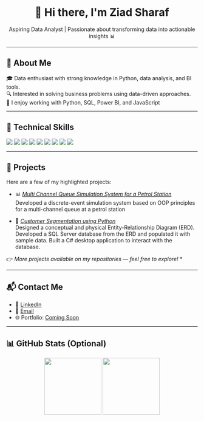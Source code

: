 <h1 align="center">👋 Hi there, I'm Ziad Sharaf</h1>
<p align="center">
  Aspiring Data Analyst | Passionate about transforming data into actionable insights 📊
</p>

---

## 📌 About Me

🎓 Data enthusiast with strong knowledge in Python, data analysis, and BI tools.  
🔍 Interested in solving business problems using data-driven approaches.  
🧠 I enjoy working with Python, SQL, Power BI, and JavaScript


---

## 🧰 Technical Skills

<p align="left">
  <img src="https://img.shields.io/badge/Excel-217346?style=for-the-badge&logo=microsoft-excel&logoColor=white"/>
  <img src="https://img.shields.io/badge/Power%20Query-4479A1?style=for-the-badge&logo=microsoft&logoColor=white"/>
  <img src="https://img.shields.io/badge/Power%20Pivot-0078D4?style=for-the-badge&logo=microsoft&logoColor=white"/>
  <img src="https://img.shields.io/badge/DAX-F2C811?style=for-the-badge&logo=powerbi&logoColor=black"/>
  <img src="https://img.shields.io/badge/SQL-CC2927?style=for-the-badge&logo=sqlite&logoColor=white"/>
  <img src="https://img.shields.io/badge/Python-3776AB?style=for-the-badge&logo=python&logoColor=white"/>
  <img src="https://img.shields.io/badge/Statistical%20Analysis-4682B4?style=for-the-badge&logo=r&logoColor=white"/>
  <img src="https://img.shields.io/badge/C++-00599C?style=for-the-badge&logo=c%2b%2b&logoColor=white"/>
  <img src="https://img.shields.io/badge/OOP-8E44AD?style=for-the-badge&logo=code&logoColor=white"/>
</p>



---

## 💼 Projects

Here are a few of my highlighted projects:

- 📊 *[Multi Channel Queue Simulation System for a Petrol Station](https://github.com/ZiadSharaf/Multi-Channel-Queue-Simulation-System-for-a-Petrol-Station-)*  
  Developed a discrete-event simulation system based on OOP principles for a multi-channel queue at a petrol station
  
- 🐍 *[Customer Segmentation using Python](https://github.com/ZiadSharaf/Bank-System-Database-Management-Project-)*  
  Designed a conceptual and physical Entity-Relationship Diagram (ERD). Developed a SQL Server database from the ERD and populated it with sample data. Built a C# desktop application to    interact with the database.

👉 *More projects available on my repositories — feel free to explore!*
*

---

## 📬 Contact Me

- 🔗 [LinkedIn](https://linkedin.com/in/ziad-sharaf)  
- 📧 [Email](mailto:Zyad.nasser.10@gmail.com)  
- 🌐 Portfolio: [Coming Soon](#)

---

## 📊 GitHub Stats (Optional)

<p align="center">
  <img src="https://github-readme-stats.vercel.app/api?username=ZiadSharaf&show_icons=true&theme=dark" height="150"/>
  <img src="https://github-readme-stats.vercel.app/api/top-langs/?username=ZiadSharaf&layout=compact&theme=dark" height="150"/>
</p>
